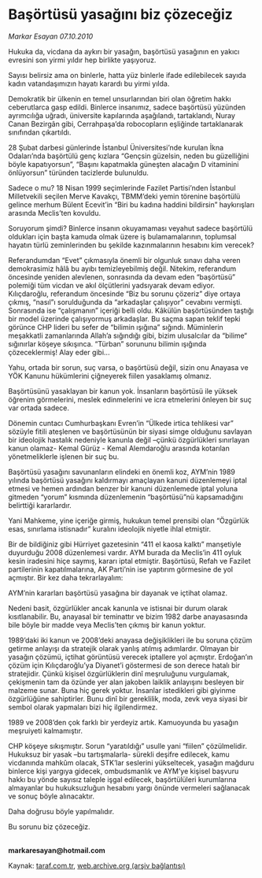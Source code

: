 # Başörtüsü yasağını biz çözeceğiz

*Markar Esayan 07.10.2010*

<div class="yazi"><p>Hukuka da, vicdana da aykırı bir yasağın, başörtüsü yasağının en yakıcı evresini son yirmi yıldır hep birlikte yaşıyoruz.</p>
<p>Sayısı belirsiz ama on binlerle, hatta yüz binlerle ifade edilebilecek sayıda kadın vatandaşımızın hayatı karardı bu yirmi yılda.</p>
<p>Demokratik bir ülkenin en temel unsurlarından biri olan öğretim hakkı ceberutlarca gasp edildi. Binlerce insanımız, sadece başörtüsü yüzünden ayrımcılığa uğradı, üniversite kapılarında aşağılandı, tartaklandı, Nuray Canan Bezirgân gibi, Cerrahpaşa’da robocopların eşliğinde tartaklanarak sınıfından çıkartıldı.</p>
<p>28 Şubat darbesi günlerinde İstanbul Üniversitesi’nde kurulan İkna Odaları’nda başörtülü genç kızlara “Gençsin güzelsin, neden bu güzelliğini böyle kapatıyorsun”, “Başını kapatmakla güneşten alacağın D vitaminini önlüyorsun” türünden tacizlerde bulunuldu. </p>
<p>Sadece o mu? 18 Nisan 1999 seçimlerinde Fazilet Partisi’nden İstanbul Milletvekili seçilen Merve Kavakçı, TBMM’deki yemin törenine başörtülü gelince merhum Bülent Ecevit’in “Biri bu kadına haddini bildirsin” haykırışları arasında Meclis’ten kovuldu.</p>
<p>Soruyorum şimdi? Binlerce insanın okuyamaması veyahut sadece başörtülü oldukları için başta kamuda olmak üzere iş bulamamalarının, toplumsal hayatın türlü zeminlerinden bu şekilde kazınmalarının hesabını kim verecek? </p>
<p>Referandumdan “Evet” çıkmasıyla önemli bir olgunluk sınavı daha veren demokrasimiz hâlâ bu ayıbı temizleyebilmiş değil. Nitekim, referandum öncesinde yeniden alevlenen, sonrasında da devam eden “başörtüsü” polemiği tüm vicdan ve akıl ölçütlerini yadsıyarak devam ediyor. Kılıçdaroğlu, referandum öncesinde “Biz bu sorunu çözeriz” diye ortaya çıkmış, “nasıl”ı sorulduğunda da “arkadaşlar çalışıyor” cevabını vermişti. Sonrasında ise “çalışmanın” içeriği belli oldu. Kâkülün başörtüsünden taştığı bir model üzerinde çalışıyormuş arkadaşlar. Bu saçma sapan teklif tepki görünce CHP lideri bu sefer de “bilimin ışığına” sığındı. Müminlerin meşakkatli zamanlarında Allah’a sığındığı gibi, bizim ulusalcılar da “bilime“ sığınırlar köşeye sıkışınca. “Türban” sorununu bilimin ışığında çözeceklermiş! Alay eder gibi...</p>
<p>Yahu, ortada bir sorun, suç varsa, o başörtüsü değil, sizin onu Anayasa ve YÖK Kanunu hükümlerini çiğneyerek fiilen yasaklamış olmanız.</p>
<p>Başörtüsünü yasaklayan bir kanun yok. İnsanların başörtüsü ile yüksek öğrenim görmelerini, meslek edinmelerini ve icra etmelerini önleyen bir suç var ortada sadece.</p>
<p>Dönemin cuntacı Cumhurbaşkanı Evren’in “Ülkede irtica tehlikesi var” sözüyle fitili ateşlenen ve başörtüsünün bir siyasi simge olduğunu savlayan bir ideolojik hastalık nedeniyle kanunla değil –çünkü özgürlükleri sınırlayan kanun olamaz- Kemal Gürüz - Kemal Alemdaroğlu arasında kotarılan yönetmeliklerle işlenen bir suç bu.</p>
<p>Başörtüsü yasağını savunanların elindeki en önemli koz, AYM’nin 1989 yılında başörtüsü yasağını kaldırmayı amaçlayan kanuni düzenlemeyi iptal etmesi ve hemen ardından benzer bir kanuni düzenlemede iptal yoluna gitmeden “yorum” kısmında düzenlemenin “başörtüsü”nü kapsamadığını belirttiği kararlardır.</p>
<p>Yani Mahkeme, yine içeriğe girmiş, hukukun temel prensibi olan “Özgürlük esas, sınırlama istisnadır” kuralını ideolojik niyetle ihlal etmiştir. </p>
<p>Bir de bildiğiniz gibi Hürriyet gazetesinin “411 el kaosa kalktı” manşetiyle duyurduğu 2008 düzenlemesi vardır. AYM burada da Meclis’in 411 oyluk kesin iradesini hiçe saymış, kararı iptal etmiştir. Başörtüsü, Refah ve Fazilet partilerinin kapatılmalarına, AK Parti’nin ise yaptırım görmesine de yol açmıştır. Bir kez daha tekrarlayalım:</p>
<p>AYM’nin kararları başörtüsü yasağına bir dayanak ve içtihat olamaz. </p>
<p>Nedeni basit, özgürlükler ancak kanunla ve istisnai bir durum olarak kısıtlanabilir. Bu, anayasal bir teminattır ve bizim 1982 darbe anayasasında bile böyle bir madde veya Meclis’ten çıkmış bir kanun yoktur.</p>
<p>1989’daki iki kanun ve 2008’deki anayasa değişiklikleri ile bu soruna çözüm getirme anlayışı da stratejik olarak yanlış atılmış adımlardır. Olmayan bir yasağın çözümü, içtihat görüntüsü verecek iptallere yol açmıştır. Erdoğan’ın çözüm için Kılıçdaroğlu’ya Diyanet’i göstermesi de son derece hatalı bir stratejidir. Çünkü kişisel özgürlüklerin dinî meşruluğunu vurgulamak, çekişmenin tam da özünde yer alan jakoben laiklik anlayışını besleyen bir malzeme sunar. Buna hiç gerek yoktur. İnsanlar istedikleri gibi giyinme özgürlüğüne sahiptirler. Bunu dinî bir gereklilik, moda, zevk veya siyasi bir sembol olarak yapmaları bizi hiç ilgilendirmez. </p>
<p>1989 ve 2008’den çok farklı bir yerdeyiz artık. Kamuoyunda bu yasağın meşruiyeti kalmamıştır. </p>
<p>CHP köşeye sıkışmıştır. Sorun “yaratıldığı” usulle yani “fiilen” çözülmelidir. Hukuksuz bir yasak –bu tartışmalarla- sürekli deşifre edilecek, kamu vicdanında mahkûm olacak, STK’lar seslerini yükseltecek, yasağın mağduru binlerce kişi yargıya gidecek, ombudsmanlık ve AYM’ye kişisel başvuru hakkı bu yönde sayısız taleple işgal edilecek, başörtülüleri kurumlarına almayanlar bu hukuksuzluğun hesabını yargı önünde vermeleri sağlanacak ve sonuç böyle alınacaktır.</p>
<p>Daha doğrusu böyle yapılmalıdır.</p>
<p>Bu sorunu biz çözeceğiz.</p>
<p><b><br/>markaresayan@hotmail.com</b></p></div>

Kaynak: [taraf.com.tr](http://www.taraf.com.tr:80/markar-esayan/makale-basortusu-yasagini-biz-cozecegiz.htm), [web.archive.org (arşiv bağlantısı)](http://web.archive.org/web/20101008214856/http://www.taraf.com.tr:80/markar-esayan/makale-basortusu-yasagini-biz-cozecegiz.htm)
